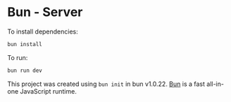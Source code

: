 # Bun - Server

To install dependencies:

```bash
bun install
```

To run:

```bash
bun run dev
```

This project was created using `bun init` in bun v1.0.22. [Bun](https://bun.sh) is a fast all-in-one JavaScript runtime.
